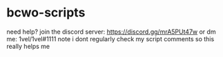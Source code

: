 # bcwo-scripts
need help?
join the discord server:
https://discord.gg/mrA5PUt47w
or
dm me:
1vel/1vel#1111
note i dont regularly check my script comments so this really helps me
